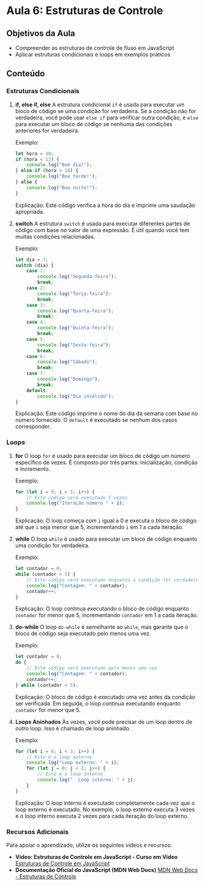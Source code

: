 
# Aula 6: Estruturas de Controle

## Objetivos da Aula
- Compreender as estruturas de controle de fluxo em JavaScript
- Aplicar estruturas condicionais e loops em exemplos práticos

## Conteúdo

### Estruturas Condicionais

1. **if, else if, else**
   A estrutura condicional `if` é usada para executar um bloco de código se uma condição for verdadeira. Se a condição não for verdadeira, você pode usar `else if` para verificar outra condição, e `else` para executar um bloco de código se nenhuma das condições anteriores for verdadeira.
   
   Exemplo:
   ```javascript
   let hora = 10;
   if (hora < 12) {
       console.log("Bom dia!");
   } else if (hora < 18) {
       console.log("Boa tarde!");
   } else {
       console.log("Boa noite!");
   }
   ```
   Explicação: Este código verifica a hora do dia e imprime uma saudação apropriada.

2. **switch**
   A estrutura `switch` é usada para executar diferentes partes de código com base no valor de uma expressão. É útil quando você tem muitas condições relacionadas.
   
   Exemplo:
   ```javascript
   let dia = 3;
   switch (dia) {
       case 1:
           console.log("Segunda-feira");
           break;
       case 2:
           console.log("Terça-feira");
           break;
       case 3:
           console.log("Quarta-feira");
           break;
       case 4:
           console.log("Quinta-feira");
           break;
       case 5:
           console.log("Sexta-feira");
           break;
       case 6:
           console.log("Sábado");
           break;
       case 7:
           console.log("Domingo");
           break;
       default:
           console.log("Dia inválido");
   }
   ```
   Explicação: Este código imprime o nome do dia da semana com base no número fornecido. O `default` é executado se nenhum dos casos corresponder.

### Loops

1. **for**
   O loop `for` é usado para executar um bloco de código um número específico de vezes. É composto por três partes: inicialização, condição e incremento.

   Exemplo:
   ```javascript
   for (let i = 0; i < 5; i++) {
       // Este código será executado 5 vezes
       console.log("Iteração número " + i);
   }
   ```
   Explicação: O loop começa com `i` igual a 0 e executa o bloco de código até que `i` seja menor que 5, incrementando `i` em 1 a cada iteração.

2. **while**
   O loop `while` é usado para executar um bloco de código enquanto uma condição for verdadeira.

   Exemplo:
   ```javascript
   let contador = 0;
   while (contador < 5) {
       // Este código será executado enquanto a condição for verdadeira
       console.log("Contagem: " + contador);
       contador++;
   }
   ```
   Explicação: O loop continua executando o bloco de código enquanto `contador` for menor que 5, incrementando `contador` em 1 a cada iteração.

3. **do-while**
   O loop `do-while` é semelhante ao `while`, mas garante que o bloco de código seja executado pelo menos uma vez.

   Exemplo:
   ```javascript
   let contador = 0;
   do {
       // Este código será executado pelo menos uma vez
       console.log("Contagem: " + contador);
       contador++;
   } while (contador < 5);
   ```
   Explicação: O bloco de código é executado uma vez antes da condição ser verificada. Em seguida, o loop continua executando enquanto `contador` for menor que 5.

4. **Loops Aninhados**
   Às vezes, você pode precisar de um loop dentro de outro loop. Isso é chamado de loop aninhado.

   Exemplo:
   ```javascript
   for (let i = 0; i < 3; i++) {
       // Este é o loop externo
       console.log("Loop externo: " + i);
       for (let j = 0; j < 2; j++) {
           // Este é o loop interno
           console.log("  Loop interno: " + j);
       }
   }
   ```
   Explicação: O loop interno é executado completamente cada vez que o loop externo é executado. No exemplo, o loop externo executa 3 vezes e o loop interno executa 2 vezes para cada iteração do loop externo.

### Recursos Adicionais
Para apoiar o aprendizado, utilize os seguintes vídeos e recursos:

- **Vídeo: Estruturas de Controle em JavaScript - Curso em Vídeo**
  [Estruturas de Controle em JavaScript](https://www.youtube.com/watch?v=4Mkn2RP7-Lw)
- **Documentação Oficial do JavaScript (MDN Web Docs)**
  [MDN Web Docs - Estruturas de Controle](https://developer.mozilla.org/pt-BR/docs/Web/JavaScript/Guide/Control_flow_and_error_handling)
